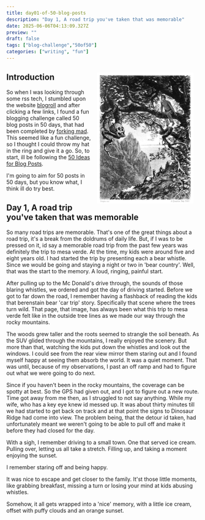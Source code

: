 ```yaml
---
title: day01-of-50-blog-posts
description: "Day 1, A road trip you've taken that was memorable"
date: 2025-06-06T04:13:09.327Z
preview: ""
draft: false
tags: ["blog-challenge","50of50"]
categories: ["writing", "fun"]
---
```


<p align="center">
  <img 
  src="/images/gold-bug-768.jpg" 
  class="title-image"
  onmouseover="this.style.filter='brightness(110%)'"
  onmouseout="this.style.filter='brightness(1)'" />
</p>



## Introduction

So when I was looking through some rss tech, I stumbled upon the website [blogroll](https://blogroll.org/) and after clicking a few links, I found a fun blogging challenge called 50 blog posts in 50 days, that had been completed by [forking mad](https://forkingmad.uk/post/fifty-in-50). This seemed like a fun challenge, so I thought I could throw my hat in the ring and give it a go. So, to start, ill be following the [50 Ideas for Blog Posts](https://louplummer.lol/50-ideas-for-blog-posts/).

I'm going to aim for 50 posts in 50 days, but you know what, I think ill do try best.

## Day 1, A road trip you've taken that was memorable

So many road trips are memorable. That's one of the great things about a road trip, it's a break from the doldrums of daily life. But, if I was to be pressed on it, id say a memorable road trip from the past few years was definitely the trip to mesa verde. At the time, my kids were around five and eight years old. I had started the trip by presenting each a bear whistle. Since we would be going and staying a night or two in 'bear country'. Well, that was the start to the memory. A loud, ringing, painful start.


After pulling up to the Mc Donald's drive through, the sounds of those blaring whistles, we ordered and got the day of driving started. Before we got to far down the road, I remember having a flashback of reading the kids that berenstain bear 'car trip' story. Specifically that scene where the trees turn wild. That page, that image, has always been what this trip to mesa verde felt like in the outside tree lines as we made our way through the rocky mountains. 

The woods grew taller and the roots seemed to strangle the soil beneath. As the SUV glided through the mountains, I really enjoyed the scenery. But more than that, watching the kids put down the whistles and look out the windows. I could see from the rear view mirror them staring out and I found myself happy at seeing them absorb the world. It was a quiet moment. That was until, because of my observations, I past an off ramp and had to figure out what we were going to do next. 

Since if you haven't been in the rocky mountains, the coverage can be spotty at best. So the GPS had given out, and I got to figure out a new route. Time got away from me then, as I struggled to not say anything. While my wife, who has a key eye knew id messed up. It was about thirty minutes till we had started to get back on track and at that point the signs to Dinosaur Ridge had come into view. The problem being, that the detour id taken, had unfortunately meant we weren't going to be able to pull off and make it before they had closed for the day.

With a sigh, I remember driving to a small town. One that served ice cream. Pulling over, letting us all take a stretch. Filling up, and taking a moment enjoying the sunset. 

I remember staring off and being happy. 

It was nice to escape and get closer to the family. It'st those little moments, like grabbing breakfast, missing a turn or losing your mind at kids abusing whistles. 

Somehow, it all gets wrapped into a 'nice' memory, with a little ice cream, offset with puffy clouds and an orange sunset. 


<style>
.title-image {
    float: right;
    margin:15px;
    width: 50%;
}
</style>
